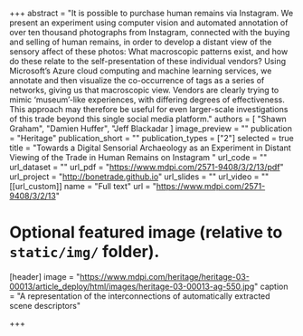 +++
abstract = "It is possible to purchase human remains via Instagram. We present an experiment using computer vision and automated annotation of over ten thousand photographs from Instagram, connected with the buying and selling of human remains, in order to develop a distant view of the sensory affect of these photos: What macroscopic patterns exist, and how do these relate to the self-presentation of these individual vendors? Using Microsoft’s Azure cloud computing and machine learning services, we annotate and then visualize the co-occurrence of tags as a series of networks, giving us that macroscopic view. Vendors are clearly trying to mimic ‘museum’-like experiences, with differing degrees of effectiveness. This approach may therefore be useful for even larger-scale investigations of this trade beyond this single social media platform."
authors = [
"Shawn Graham",
"Damien Huffer",
"Jeff Blackadar
]
image_preview = ""
publication = "Heritage"
publication_short = ""
publication_types = ["2"]
selected = true
title = "Towards a Digital Sensorial Archaeology as an Experiment in Distant Viewing of the Trade in Human Remains on Instagram "
url_code = ""
url_dataset = ""
url_pdf = "https://www.mdpi.com/2571-9408/3/2/13/pdf"
url_project = "http://bonetrade.github.io"
url_slides = ""
url_video = ""
[[url_custom]]
name = "Full text"
url = "https://www.mdpi.com/2571-9408/3/2/13"

# Optional featured image (relative to `static/img/` folder).
[header]
image = "https://www.mdpi.com/heritage/heritage-03-00013/article_deploy/html/images/heritage-03-00013-ag-550.jpg"
caption = "A representation of the interconnections of automatically extracted scene descriptors"

+++

